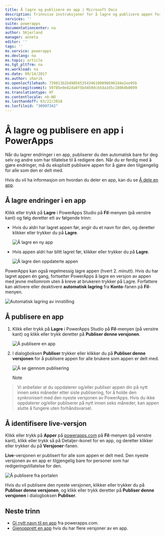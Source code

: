 ```yaml
---
title: Å lagre og publisere en app | Microsoft Docs
description: Trinnvise instruksjoner for å lagre og publisere appen for app- opprettere
services: ''
suite: powerapps
documentationcenter: na
author: SKjerland
manager: anneta
editor: ''
tags: ''
ms.service: powerapps
ms.devlang: na
ms.topic: article
ms.tgt_pltfrm: na
ms.workload: na
ms.date: 09/14/2017
ms.author: sharik
ms.openlocfilehash: 739813b2b4905653543461008986901d4e2ee95b
ms.sourcegitcommit: 59785e9e82da8f5bd459dcb5da3d5c18064b0899
ms.translationtype: HT
ms.contentlocale: nb-NO
ms.lasthandoff: 03/22/2018
ms.locfileid: "30997342"
---
```

# <a name="save-and-publish-an-app-in-powerapps"></a>Å lagre og publisere en app i PowerApps
Når du lagrer endringer i en app, publiserer du den automatisk bare for deg selv og andre som har tillatelse til å redigere den. Når du er ferdig med å gjøre endringer, må du eksplisitt publisere appen for å gjøre den tilgjengelig for alle som den er delt med.

Hvis du vil ha informasjon om hvordan du deler en app, kan du se [Å dele en app](share-app.md).

## <a name="save-changes-to-an-app"></a>Å lagre endringer i en app
Klikk eller trykk på **Lagre** i PowerApps Studio på **Fil**-menyen (på venstre kant) og følg deretter ett av følgende trinn:

* Hvis du aldri har lagret appen før, angir du et navn for den, og deretter klikker eller trykker du på **Lagre**.

    ![Å lagre en ny app](./media/save-publish-app/save-as.png)
* Hvis appen aldri har blitt lagret før, klikker eller trykker du på **Lagre**.  

    ![Å lagre den oppdaterte appen](./media/save-publish-app/save-app.png)

PowerApps kan også regelmessig lagre appen (hvert 2. minutt). Hvis du har lagret appen én gang, fortsetter PowerApps å lagre en versjon av appen med jevne mellomrom uten å kreve at brukeren trykker på Lagre. Forfattere kan aktivere eller deaktivere **automatisk lagring** fra **Konto**-fanen på **Fil**-menyen.

![Automatisk lagring av innstilling](./media/save-publish-app/autosave.png)

## <a name="publish-an-app"></a>Å publisere en app
1. Klikk eller trykk på **Lagre** i PowerApps Studio på **Fil**-menyen (på venstre kant) og klikk eller trykk deretter på **Publiser denne versjonen**.

    ![Å publisere en app](./media/save-publish-app/publish-app.png)
2. I dialogboksen **Publiser** trykker eller klikker du på **Publiser denne versjonen** for å publisere appen for alle brukere som appen er delt med.

   ![Å se gjennom publisering](./media/save-publish-app/publish-review.png)

   > [!NOTE]
> Vi anbefaler at du oppdaterer og/eller publiser appen din på nytt innen seks måneder etter siste publisering, for å holde den synkronisert med den nyeste versjonen av PowerApps. Hvis du ikke oppdaterer og/eller publiserer på nytt innen seks måneder, kan appen slutte å fungere uten forhåndsvarsel.

## <a name="identify-the-live-version"></a>Å identifisere live-versjon
Klikk eller trykk på **Apper** på [powerapps.com](https://web.powerapps.com) på **Fil**-menyen (på venstre kant), klikk eller trykk så på Detaljer-ikonet for en app, og deretter klikker eller trykker du på **Versjoner**-fanen.

**Live**-versjonen er publisert for alle som appen er delt med. Den nyeste versjonen av en app er tilgjengelig bare for personer som har redigeringstillatelse for den.

![Å publisere fra portalen](./media/save-publish-app/publish-portal.png)

Hvis du vil publisere den nyeste versjonen, klikker eller trykker du på **Publiser denne versjonen**, og klikk eller trykk deretter på **Publiser denne versjonen** i dialogboksen **Publiser**.

## <a name="next-steps"></a>Neste trinn
* [Gi nytt navn til en app](set-name-tile.md) fra powerapps.com.
* [Gjenopprett en app](restore-an-app.md) hvis du har flere versjoner av en app.
